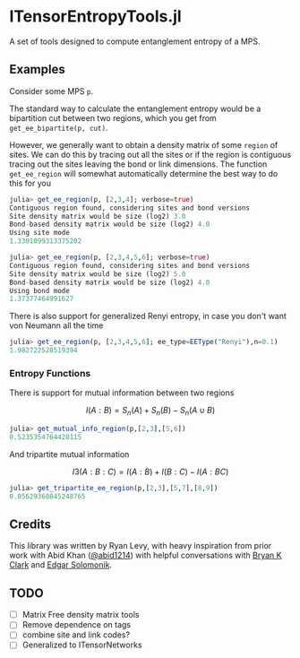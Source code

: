 # ITensorEntropyTools.jl

A set of tools designed to compute entanglement entropy of a MPS.

## Examples
Consider some MPS `p`.

The standard way to calculate the entanglement entropy would be a bipartition cut between two regions, which you get from `get_ee_bipartite(p, cut)`.

However, we generally want to obtain a density matrix of some `region` of sites. We can do this by tracing out all the sites or if the region is contiguous tracing out the sites leaving the bond or link dimensions. 
The function `get_ee_region` will somewhat automatically determine the best way to do this for you

```julia
julia> get_ee_region(p, [2,3,4]; verbose=true)
Contiguous region found, considering sites and bond versions
Site density matrix would be size (log2) 3.0
Bond-based density matrix would be size (log2) 4.0
Using site mode
1.3381099313375202

julia> get_ee_region(p, [2,3,4,5,6]; verbose=true)
Contiguous region found, considering sites and bond versions
Site density matrix would be size (log2) 5.0
Bond-based density matrix would be size (log2) 4.0
Using bond mode
1.37377464991627
```

There is also support for generalized Renyi entropy, in case you don't want von Neumann all the time
```julia
julia> get_ee_region(p, [2,3,4,5,6]; ee_type=EEType("Renyi"),n=0.1)
1.982722528519394
```

### Entropy Functions

There is support for mutual information between two regions
```math
I(A:B) = S_n(A) + S_n(B) - S_n(A\cup B)
```
```julia
julia> get_mutual_info_region(p,[2,3],[5,6])
0.5235354764420115
```
And tripartite mutual information
```math
I3(A:B:C) = I(A:B) + I(B:C) - I(A:BC)
```
```julia
julia> get_tripartite_ee_region(p,[2,3],[5,7],[8,9])
0.05629360845248765
```

## Credits
This library was written by Ryan Levy, with heavy inspiration from prior work with Abid Khan ([@abid1214](https://github.com/abid1214)) with helpful conversations with [Bryan K Clark](https://clark.physics.illinois.edu/) and [Edgar Solomonik](https://solomonik.cs.illinois.edu/).


## TODO

- [ ] Matrix Free density matrix tools
- [ ] Remove dependence on tags
- [ ] combine site and link codes? 
- [ ] Generalized to ITensorNetworks

